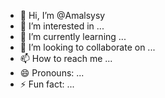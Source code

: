 - 👋 Hi, I’m @Amalsysy
- 👀 I’m interested in ...
- 🌱 I’m currently learning ...
- 💞️ I’m looking to collaborate on ...
- 📫 How to reach me ...
- 😄 Pronouns: ...
- ⚡ Fun fact: ...

<!---
Amalsysy/Amalsysy is a ✨ special ✨ repository because its `README.md` (this file) appears on your GitHub profile.
You can click the Preview link to take a look at your changes.
--->
